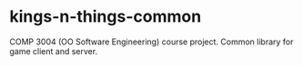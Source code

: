 kings-n-things-common
=====================

COMP 3004 (OO Software Engineering) course project. Common library for game client and server.

